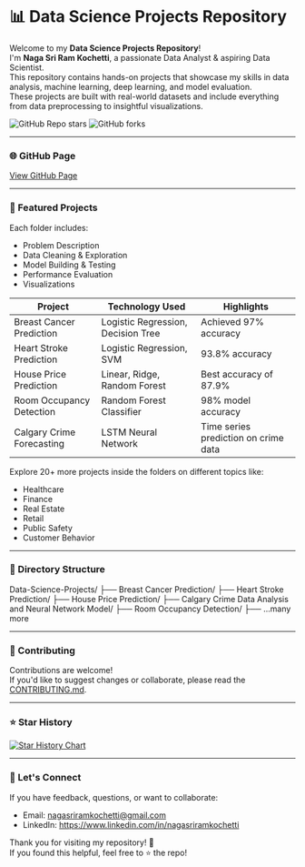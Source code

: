 # 📊 Data Science Projects Repository

Welcome to my **Data Science Projects Repository**!  
I'm **Naga Sri Ram Kochetti**, a passionate Data Analyst & aspiring Data Scientist.  
This repository contains hands-on projects that showcase my skills in data analysis, machine learning, deep learning, and model evaluation.  
These projects are built with real-world datasets and include everything from data preprocessing to insightful visualizations.

![GitHub Repo stars](https://img.shields.io/github/stars/nagasriramnani/Data-Science-Projects?style=social)
![GitHub forks](https://img.shields.io/github/forks/nagasriramnani/Data-Science-Projects?style=social)

---

### 🌐 GitHub Page
[View GitHub Page](https://nagasriramnani.github.io/Data-Science-Projects)

---

### 🚀 Featured Projects

Each folder includes:
- Problem Description  
- Data Cleaning & Exploration  
- Model Building & Testing  
- Performance Evaluation  
- Visualizations

| Project | Technology Used | Highlights |
|--------|------------------|------------|
| Breast Cancer Prediction | Logistic Regression, Decision Tree | Achieved 97% accuracy |
| Heart Stroke Prediction | Logistic Regression, SVM | 93.8% accuracy |
| House Price Prediction | Linear, Ridge, Random Forest | Best accuracy of 87.9% |
| Room Occupancy Detection | Random Forest Classifier | 98% model accuracy |
| Calgary Crime Forecasting | LSTM Neural Network | Time series prediction on crime data |

Explore 20+ more projects inside the folders on different topics like:
- Healthcare
- Finance
- Real Estate
- Retail
- Public Safety
- Customer Behavior

---


### 📁 Directory Structure
Data-Science-Projects/
├── Breast Cancer Prediction/
├── Heart Stroke Prediction/
├── House Price Prediction/
├── Calgary Crime Data Analysis and Neural Network Model/
├── Room Occupancy Detection/
├── ...many more


---

### 🤝 Contributing

Contributions are welcome!  
If you'd like to suggest changes or collaborate, please read the [CONTRIBUTING.md](https://github.com/nagasriramnani/Data-Science-Projects/blob/main/CONTRIBUTING.md).

---

### ⭐ Star History

[![Star History Chart](https://api.star-history.com/svg?repos=nagasriramnani/Data-Science-Projects&type=Timeline)](https://star-history.com/#nagasriramnani/Data-Science-Projects&Timeline)

---

### 💬 Let's Connect

If you have feedback, questions, or want to collaborate:

- Email: nagasriramkochetti@gmail.com  
- LinkedIn: https://www.linkedin.com/in/nagasriramkochetti  

Thank you for visiting my repository! 🙌  
If you found this helpful, feel free to ⭐ the repo!
